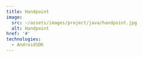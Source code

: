 ```yaml
---
title: Handpoint
image:
  src: ~/assets/images/project/java/handpoint.jpg
  alt: Handpoint
href: '#'
technologies:
  - AndroidSDK
---
```

